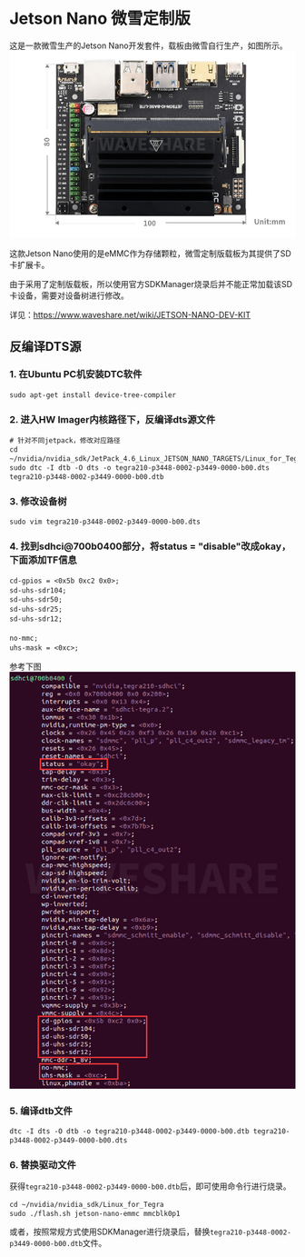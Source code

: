 # Jetson Nano 微雪定制版

这是一款微雪生产的Jetson Nano开发套件，载板由微雪自行生产，如图所示。
![alt text](image.png)

这款Jetson Nano使用的是eMMC作为存储颗粒，微雪定制版载板为其提供了SD卡扩展卡。

由于采用了定制版载板，所以使用官方SDKManager烧录后并不能正常加载该SD卡设备，需要对设备树进行修改。

详见：<https://www.waveshare.net/wiki/JETSON-NANO-DEV-KIT>

## 反编译DTS源

### 1. 在Ubuntu PC机安装DTC软件

```shell
sudo apt-get install device-tree-compiler
```

### 2. 进入HW Imager内核路径下，反编译dts源文件

```shell
# 针对不同jetpack，修改对应路径
cd ~/nvidia/nvidia_sdk/JetPack_4.6_Linux_JETSON_NANO_TARGETS/Linux_for_Tegra/kernel/dtb 
sudo dtc -I dtb -O dts -o tegra210-p3448-0002-p3449-0000-b00.dts tegra210-p3448-0002-p3449-0000-b00.dtb
```

### 3. 修改设备树

```shell
sudo vim tegra210-p3448-0002-p3449-0000-b00.dts
```

### 4. 找到sdhci@700b0400部分，将status = "disable"改成okay，下面添加TF信息

```txt
cd-gpios = <0x5b 0xc2 0x0>;
sd-uhs-sdr104;
sd-uhs-sdr50;
sd-uhs-sdr25;
sd-uhs-sdr12;
            
no-mmc;
uhs-mask = <0xc>;
```

参考下图
![alt text](image-1.png)

### 5. 编译dtb文件

```shell
dtc -I dts -O dtb -o tegra210-p3448-0002-p3449-0000-b00.dtb tegra210-p3448-0002-p3449-0000-b00.dts
```

### 6. 替换驱动文件

获得`tegra210-p3448-0002-p3449-0000-b00.dtb`后，即可使用命令行进行烧录。

```sehll
cd ~/nvidia/nvidia_sdk/Linux_for_Tegra
sudo ./flash.sh jetson-nano-emmc mmcblk0p1
```

或者，按照常规方式使用SDKManager进行烧录后，替换`tegra210-p3448-0002-p3449-0000-b00.dtb`文件。

